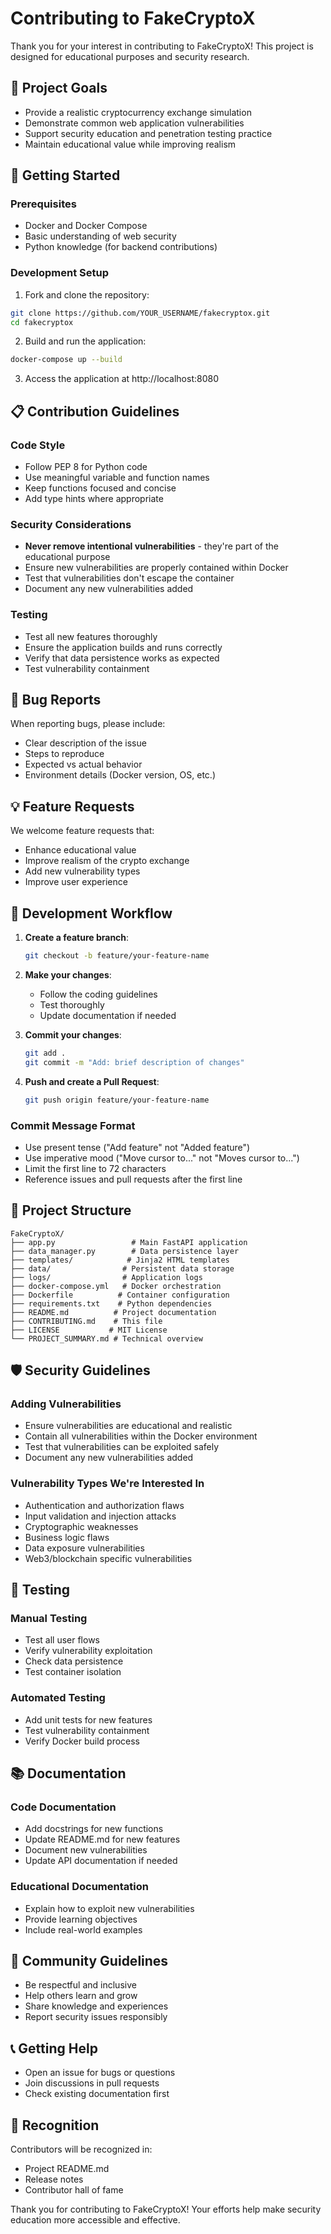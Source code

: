 # Contributing to FakeCryptoX

Thank you for your interest in contributing to FakeCryptoX! This project is designed for educational purposes and security research.

## 🎯 Project Goals

- Provide a realistic cryptocurrency exchange simulation
- Demonstrate common web application vulnerabilities
- Support security education and penetration testing practice
- Maintain educational value while improving realism

## 🚀 Getting Started

### Prerequisites
- Docker and Docker Compose
- Basic understanding of web security
- Python knowledge (for backend contributions)

### Development Setup

1. Fork and clone the repository:
```bash
git clone https://github.com/YOUR_USERNAME/fakecryptox.git
cd fakecryptox
```

2. Build and run the application:
```bash
docker-compose up --build
```

3. Access the application at http://localhost:8080

## 📋 Contribution Guidelines

### Code Style
- Follow PEP 8 for Python code
- Use meaningful variable and function names
- Keep functions focused and concise
- Add type hints where appropriate

### Security Considerations
- **Never remove intentional vulnerabilities** - they're part of the educational purpose
- Ensure new vulnerabilities are properly contained within Docker
- Test that vulnerabilities don't escape the container
- Document any new vulnerabilities added

### Testing
- Test all new features thoroughly
- Ensure the application builds and runs correctly
- Verify that data persistence works as expected
- Test vulnerability containment

## 🐛 Bug Reports

When reporting bugs, please include:
- Clear description of the issue
- Steps to reproduce
- Expected vs actual behavior
- Environment details (Docker version, OS, etc.)

## 💡 Feature Requests

We welcome feature requests that:
- Enhance educational value
- Improve realism of the crypto exchange
- Add new vulnerability types
- Improve user experience

## 🔧 Development Workflow

1. **Create a feature branch**:
   ```bash
   git checkout -b feature/your-feature-name
   ```

2. **Make your changes**:
   - Follow the coding guidelines
   - Test thoroughly
   - Update documentation if needed

3. **Commit your changes**:
   ```bash
   git add .
   git commit -m "Add: brief description of changes"
   ```

4. **Push and create a Pull Request**:
   ```bash
   git push origin feature/your-feature-name
   ```

### Commit Message Format
- Use present tense ("Add feature" not "Added feature")
- Use imperative mood ("Move cursor to..." not "Moves cursor to...")
- Limit the first line to 72 characters
- Reference issues and pull requests after the first line

## 📁 Project Structure

```
FakeCryptoX/
├── app.py                 # Main FastAPI application
├── data_manager.py        # Data persistence layer
├── templates/            # Jinja2 HTML templates
├── data/                # Persistent data storage
├── logs/                # Application logs
├── docker-compose.yml   # Docker orchestration
├── Dockerfile          # Container configuration
├── requirements.txt    # Python dependencies
├── README.md          # Project documentation
├── CONTRIBUTING.md    # This file
├── LICENSE           # MIT License
└── PROJECT_SUMMARY.md # Technical overview
```

## 🛡️ Security Guidelines

### Adding Vulnerabilities
- Ensure vulnerabilities are educational and realistic
- Contain all vulnerabilities within the Docker environment
- Test that vulnerabilities can be exploited safely
- Document any new vulnerabilities added

### Vulnerability Types We're Interested In
- Authentication and authorization flaws
- Input validation and injection attacks
- Cryptographic weaknesses
- Business logic flaws
- Data exposure vulnerabilities
- Web3/blockchain specific vulnerabilities

## 🧪 Testing

### Manual Testing
- Test all user flows
- Verify vulnerability exploitation
- Check data persistence
- Test container isolation

### Automated Testing
- Add unit tests for new features
- Test vulnerability containment
- Verify Docker build process

## 📚 Documentation

### Code Documentation
- Add docstrings for new functions
- Update README.md for new features
- Document new vulnerabilities
- Update API documentation if needed

### Educational Documentation
- Explain how to exploit new vulnerabilities
- Provide learning objectives
- Include real-world examples

## 🤝 Community Guidelines

- Be respectful and inclusive
- Help others learn and grow
- Share knowledge and experiences
- Report security issues responsibly

## 📞 Getting Help

- Open an issue for bugs or questions
- Join discussions in pull requests
- Check existing documentation first

## 🎉 Recognition

Contributors will be recognized in:
- Project README.md
- Release notes
- Contributor hall of fame

Thank you for contributing to FakeCryptoX! Your efforts help make security education more accessible and effective. 